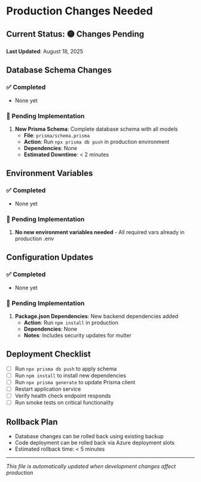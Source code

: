 # Production Changes Needed

## Current Status: 🟡 Changes Pending
**Last Updated**: August 18, 2025

## Database Schema Changes
### ✅ Completed
- None yet

### 🔄 Pending Implementation
1. **New Prisma Schema**: Complete database schema with all models
   - **File**: `prisma/schema.prisma`
   - **Action**: Run `npx prisma db push` in production environment
   - **Dependencies**: None
   - **Estimated Downtime**: < 2 minutes

## Environment Variables
### ✅ Completed
- None yet

### 🔄 Pending Implementation
1. **No new environment variables needed** - All required vars already in production .env

## Configuration Updates
### ✅ Completed
- None yet

### 🔄 Pending Implementation
1. **Package.json Dependencies**: New backend dependencies added
   - **Action**: Run `npm install` in production
   - **Dependencies**: None
   - **Notes**: Includes security updates for multer

## Deployment Checklist
- [ ] Run `npx prisma db push` to apply schema
- [ ] Run `npm install` to install new dependencies  
- [ ] Run `npx prisma generate` to update Prisma client
- [ ] Restart application service
- [ ] Verify health check endpoint responds
- [ ] Run smoke tests on critical functionality

## Rollback Plan
- Database changes can be rolled back using existing backup
- Code deployment can be rolled back via Azure deployment slots
- Estimated rollback time: < 5 minutes

---
*This file is automatically updated when development changes affect production*